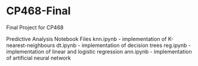 # CP468-Final
Final Project for CP468


Predictive Analysis Notebook Files
  knn.ipynb - implementation of K-nearest-neighbours
  dt.ipynb - implementation of decision trees
  reg.ipynb - implementation of linear and logistic regression
  ann.ipynb - implementation of artificial neural network

